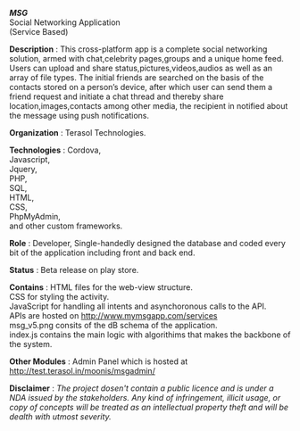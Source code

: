 <b><i>MSG</i></b>
<br/>Social Networking Application
<br/>(Service Based)

<b>Description</b> : This cross-platform app is a complete social networking solution,
armed with chat,celebrity pages,groups and a unique home feed. Users can
upload and share status,pictures,videos,audios as well as an array of file types.
The initial friends are searched on the basis of the contacts stored on a person’s
device, after which user can send them a friend request and initiate a chat thread
and thereby share location,images,contacts among other media, the recipient in
notified about the message using push notifications.

<b>Organization</b> : Terasol Technologies.

<b>Technologies</b> : Cordova,<br/> Javascript,<br/> Jquery,<br/> PHP,<br/> SQL,<br/> HTML,<br/> CSS,<br/> PhpMyAdmin,<br/> and other custom frameworks.

<b>Role</b> : Developer, Single-handedly designed the database and coded every bit of
the application including front and back end.

<b>Status</b> : Beta release on play store.

<b>Contains</b> : HTML files for the web-view structure.
           <br /> CSS for styling the activity.
           <br /> JavaScript for handling all intents and asynchoronous calls to the API.
           <br /> APIs are hosted on http://www.mymsgapp.com/services
           <br /> msg_v5.png consits of the dB schema of the application.
           <br /> index.js contains the main logic with algorithims that makes the backbone of the system.
           
<b>Other Modules</b> : Admin Panel which is hosted at http://test.terasol.in/moonis/msgadmin/

<b>Disclaimer</b> : <i>The project dosen't contain a public licence and is under a NDA issued by the stakeholders.
Any kind of infringement, illicit usage, or copy of concepts will be treated as an intellectual property theft 
and will be dealth with utmost severity.</i>
